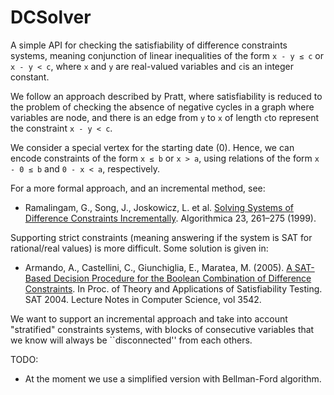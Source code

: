 # DCSolver

A simple API for checking the satisfiability of difference constraints systems,
meaning conjunction of linear inequalities of the form `x - y ≤ c` or `x - y <
c`, where `x` and `y` are real-valued variables and `c`is an integer constant.

We follow an approach described by Pratt, where satisfiability is reduced to the
problem of checking the absence of negative cycles in a graph where variables
are node, and there is an edge from `y` to `x` of length `c`to represent the
constraint `x - y < c`.

We consider a special vertex for the starting date (0). Hence, we can encode
constraints of the form `x ≤ b` or `x > a`, using relations of the form `x - 0 ≤
b` and `0 - x < a`, respectively.

For a more formal approach, and an incremental method, see:

* Ramalingam, G., Song, J., Joskowicz, L. et al. [Solving Systems of Difference
Constraints Incrementally](https://doi.org/10.1007/PL00009261). Algorithmica 23,
261–275 (1999).

Supporting strict constraints (meaning answering if the system is SAT for
rational/real values) is more difficult. Some solution is given in:

* Armando, A., Castellini, C., Giunchiglia, E., Maratea, M. (2005). [A SAT-Based
Decision Procedure for the Boolean Combination of Difference
Constraints](https://doi.org/10.1007/11527695_2). In Proc. of Theory and
Applications of Satisfiability Testing. SAT 2004. Lecture Notes in Computer
Science, vol 3542.

We want to support an incremental approach and take into account "stratified"
constraints systems, with blocks of consecutive variables that we know will
always be ``disconnected'' from each others.

TODO:

* At the moment we use a simplified version with Bellman-Ford algorithm.
